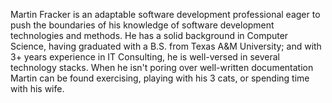Martin Fracker is an adaptable software development professional eager to push
the boundaries of his knowledge of software development technologies and
methods. He has a solid background in Computer Science, having graduated with a
B.S. from Texas A&M University; and with 3+ years experience in IT Consulting,
he is well-versed in several technology stacks. When he isn't poring over
well-written documentation Martin can be found exercising, playing with his 3
cats, or spending time with his wife.

